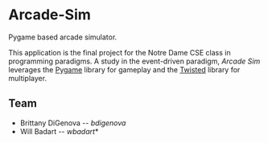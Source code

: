 # Arcade-Sim
Pygame based arcade simulator.

This application is the final project for the Notre Dame CSE class
in programming paradigms. A study in the event-driven paradigm,
*Arcade Sim* leverages the [Pygame](https://www.pygame.org) library
for gameplay and the [Twisted](#) library for multiplayer.

## Team
- Brittany DiGenova -- *bdigenova*
- Will Badart -- *wbadart**

